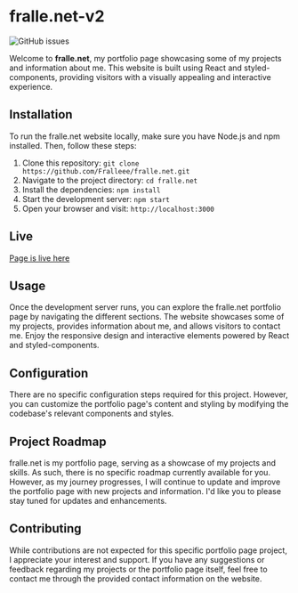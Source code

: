 # fralle.net-v2

![GitHub issues](https://img.shields.io/github/issues/Fralleee/fralle.net)

Welcome to **fralle.net**, my portfolio page showcasing some of my projects and information about me. This website is built using React and styled-components, providing visitors with a visually appealing and interactive experience.

## Installation
To run the fralle.net website locally, make sure you have Node.js and npm installed. Then, follow these steps:

1. Clone this repository: `git clone https://github.com/Fralleee/fralle.net.git`
2. Navigate to the project directory: `cd fralle.net`
3. Install the dependencies: `npm install`
4. Start the development server: `npm start`
5. Open your browser and visit: `http://localhost:3000`

## Live
[Page is live here](https://www.fralle.net/)
  
## Usage
Once the development server runs, you can explore the fralle.net portfolio page by navigating the different sections. The website showcases some of my projects, provides information about me, and allows visitors to contact me. Enjoy the responsive design and interactive elements powered by React and styled-components.

## Configuration
There are no specific configuration steps required for this project. However, you can customize the portfolio page's content and styling by modifying the codebase's relevant components and styles.

## Project Roadmap
fralle.net is my portfolio page, serving as a showcase of my projects and skills. As such, there is no specific roadmap currently available for you. However, as my journey progresses, I will continue to update and improve the portfolio page with new projects and information. I'd like you to please stay tuned for updates and enhancements.

## Contributing
While contributions are not expected for this specific portfolio page project, I appreciate your interest and support. If you have any suggestions or feedback regarding my projects or the portfolio page itself, feel free to contact me through the provided contact information on the website.

